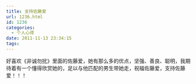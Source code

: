 ```yaml
---
title: 支持佐藤爱
url: 1236.html
id: 1236
categories:
  - 个人心得
date: 2011-11-13 23:34:15
tags:
---
```


好喜欢《非诚勿扰》里面的佐藤爱，她有那么多的优点，坚强、善良、聪明，我期待着有一个懂得欣赏她的，足以与他匹配的男生带她走，祝福佐藤爱，支持佐藤爱！！！